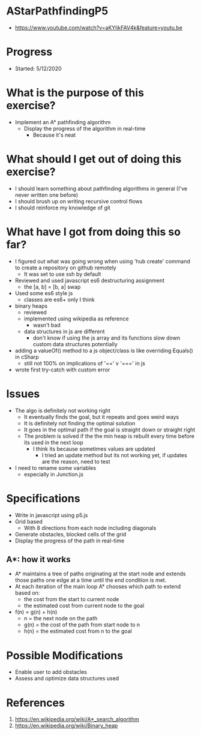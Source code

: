 # AStarPathfindingP5
* <https://www.youtube.com/watch?v=aKYlikFAV4k&feature=youtu.be>

# Progress
* Started: 5/12/2020

# What is the purpose of this exercise?
* Implement an A* pathfinding algorithm 
  * Display the progress of the algorithm in real-time
    * Because it's neat

# What should I get out of doing this exercise?
* I should learn something about pathfinding algorithms in general (I've never written one before)
* I should brush up on writing recursive control flows
* I should reinforce my knowledge of git

# What have I got from doing this so far?
* I figured out what was going wrong when using 'hub create' command to create a repository on github remotely
  * It was set to use ssh by default
* Reviewed and used javascript es6 destructuring assignment
  * the [a, b] = [b, a] swap 
* Used some es6 style js
  * classes are es6+ only I think
* binary heaps
  * reviewed 
  * implemented using wikipedia as reference
    * wasn't bad
  * data structures in js are different
    * don't know if using the js array and its functions slow down custom data structures potentially
* adding a valueOf() method to a js object/class is like overriding Equals() in cSharp
  * still not 100% on implications of '==' v '===' in js
* wrote first try-catch with custom error

# Issues
* The algo is definitely not working right
  * It eventually finds the goal, but it repeats and goes weird ways
  * It is definitely not finding the optimal solution
  * It goes in the optimal path if the goal is straight down or straight right
  * The problem is solved if the the min heap is rebuilt every time before its used in the next loop
    * I think its because sometimes values are updated
      * I tried an update method but its not working yet, if updates are the reason, need to test
* I need to rename some variables
  * especially in Junction.js


# Specifications
* Write in javascript using p5.js
* Grid based
  * With 8 directions from each node including diagonals
* Generate obstacles, blocked cells of the grid
* Display the progress of the path in real-time

## A*: how it works
* A* maintains a tree of paths originating at the start node and extends those paths one edge at a time until the end condition is met.
* At each iteration of the main loop A* chooses which path to extend based on:
  * the cost from the start to current node
  * the estimated cost from current node to the goal
* f(n) = g(n) + h(n)
  * n = the next node on the path
  * g(n) = the cost of the path from start node to n
  * h(n) = the estimated cost from n to the goal

# Possible Modifications
* Enable user to add obstacles
* Assess and optimize data structures used

# References
1. <https://en.wikipedia.org/wiki/A*_search_algorithm>
2. <https://en.wikipedia.org/wiki/Binary_heap>